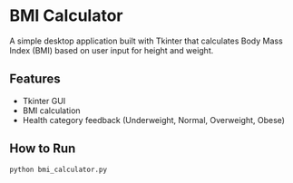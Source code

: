 # BMI Calculator

A simple desktop application built with Tkinter that calculates Body Mass Index (BMI) based on user input for height and weight.

## Features
- Tkinter GUI
- BMI calculation
- Health category feedback (Underweight, Normal, Overweight, Obese)

## How to Run
```bash
python bmi_calculator.py
